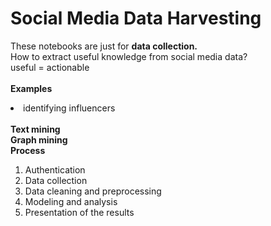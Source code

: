 # Social Media Data Harvesting

These notebooks are just for <b>data collection.</b><br>
How to extract useful knowledge from social media data?<br>
useful = actionable<br>
<br>
<b>Examples</b><br>
<li>identifying influencers</li><br>
<b>Text mining</b><br>
<b>Graph mining</b><br>
<b>Process</b>
<ol>
<li>Authentication</li>
<li>Data collection</li>
<li>Data cleaning and preprocessing</li>
<li>Modeling and analysis</li>
<li>Presentation of the results</li>
</ol>
